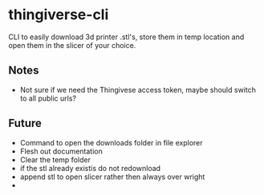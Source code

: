 # thingiverse-cli
CLI to easily download 3d printer .stl's, store them in temp location and open them in the slicer of your choice.

## Notes

- Not sure if we need the Thingivese access token, maybe should switch to all public urls?

## Future

- Command to open the downloads folder in file explorer
- Flesh out documentation
- Clear the temp folder
- if the stl already existis do not redownload
- append stl to open slicer rather then always over wright
- 